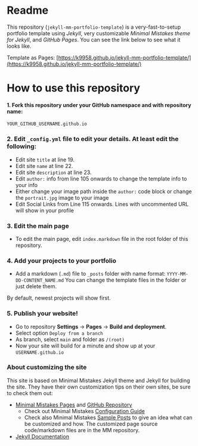 # Readme
This repository (`jekyll-mm-portfolio-template`) is a very-fast-to-setup portfolio template using *Jekyll*, very customizable *Minimal Mistakes theme for Jekyll*, and *GitHub Pages*. You can see the link below to see what it looks like.

Template as Pages: [https://k9958.github.io/jekyll-mm-portfolio-template/](https://k9958.github.io/jekyll-mm-portfolio-template/)

# How to use this repository

#### 1. Fork this repository under your GitHub namespace and with repository name:

```
YOUR_GITHUB_USERNAME.github.io
```

### 2. Edit `_config.yml` file to edit your details. At least edit the following:

* Edit site `title` at line 19.
* Edit site `name` at line 22.
* Edit site `description` at line 23.
* Edit `author:` info from line 105 onwards to change the template info to your info
* Either change your image path inside the `author:` code block or change the `portrait.jpg` image to your image
* Edit Social Links from Line 115 onwards. Lines with uncommented URL will show in your profile

### 3. Edit the main page

* To edit the main page, edit `index.markdown` file in the root folder of this repository.

### 4. Add your projects to your portfolio

* Add a markdown (`.md`) file to `_posts` folder with name format: `YYYY-MM-DD-CONTENT_NAME.md` You can change the template files in the folder or just delete them.

By default, newest projects will show first.

### 5. Publish your website!

* Go to repository **Settings** -> **Pages** -> **Build and deployment**. 
* Select option `Deploy from a branch`
* As branch, select `main` and folder as `/(root)`
* Now your site will build for a minute and show up at your `USERNAME.github.io`

### About customizing the site

This site is based on Minimal Mistakes Jekyll theme and Jekyll for building the site. They have their own customization tips on their own sites, be sure to check them out: 

* [Minimal Mistakes Pages](https://mmistakes.github.io/minimal-mistakes/) and [GitHub Repository](https://github.com/mmistakes/minimal-mistakes)
  * Check out Minimal Mistakes [Configuration Guide](https://mmistakes.github.io/minimal-mistakes/docs/configuration/)
  * Check also Minimal Mistakes [Sample Posts](https://mmistakes.github.io/minimal-mistakes/year-archive/) to give an idea what can be customized and how. The customized page source code/markdown files are in the MM repository.
* [Jekyll Documentation](https://jekyllrb.com/docs/pages/)
